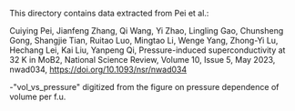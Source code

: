 This directory contains data extracted from Pei et al.:

Cuiying Pei, Jianfeng Zhang, Qi Wang, Yi Zhao, Lingling Gao, Chunsheng Gong,
Shangjie Tian, Ruitao Luo, Mingtao Li, Wenge Yang, Zhong-Yi Lu, Hechang Lei,
Kai Liu, Yanpeng Qi, Pressure-induced superconductivity at 32 K in MoB2,
National Science Review, Volume 10, Issue 5, May 2023, nwad034,
https://doi.org/10.1093/nsr/nwad034

-"vol_vs_pressure" digitized from the figure on pressure dependence of volume per f.u.